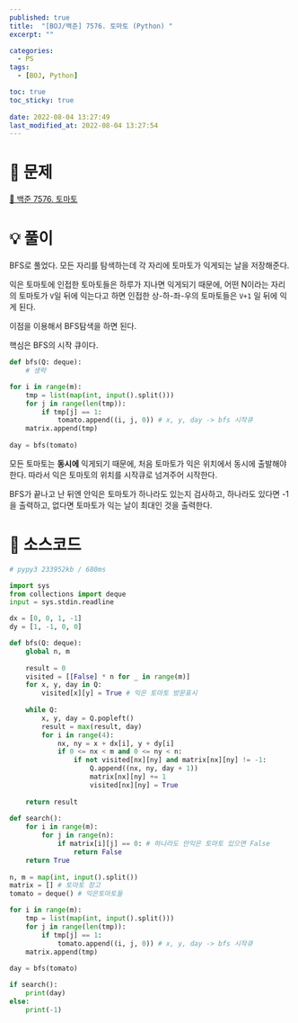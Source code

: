 ```yaml
---
published: true
title:  "[BOJ/백준] 7576. 토마토 (Python) "
excerpt: ""

categories:
  - PS
tags:
  - [BOJ, Python]

toc: true
toc_sticky: true
 
date: 2022-08-04 13:27:49
last_modified_at: 2022-08-04 13:27:54
---
```

# 🔎 문제
[🔗 백준 7576. 토마토](https://www.acmicpc.net/problem/7576)

# 💡 풀이

BFS로 풀었다. 모든 자리를 탐색하는데 각 자리에 토마토가 익게되는 날을 저장해준다.

익은 토마토에 인접한 토마토들은 하루가 지나면 익게되기 때문에, 어떤 N이라는 자리의 토마토가 `V`일 뒤에 익는다고 하면 인접한 상-하-좌-우의 토마토들은 `V+1` 일 뒤에 익게 된다.

이점을 이용해서 BFS탐색을 하면 된다.

핵심은 BFS의 시작 큐이다.

```python
def bfs(Q: deque):
    # 생략

for i in range(m):
    tmp = list(map(int, input().split()))
    for j in range(len(tmp)):
        if tmp[j] == 1:
            tomato.append((i, j, 0)) # x, y, day -> bfs 시작큐
    matrix.append(tmp)
    
day = bfs(tomato)
```

모든 토마토는 **동시에** 익게되기 때문에, 처음 토마토가 익은 위치에서 동시에 출발해야 한다. 따라서 익은 토마토의 위치를 시작큐로 넘겨주어 시작한다.

BFS가 끝나고 난 뒤엔 안익은 토마토가 하나라도 있는지 검사하고, 하나라도 있다면 -1을 출력하고, 없다면 토마토가 익는 날이 최대인 것을 출력한다.


# 📃 소스코드
```python
# pypy3 233952kb / 680ms

import sys
from collections import deque
input = sys.stdin.readline

dx = [0, 0, 1, -1]
dy = [1, -1, 0, 0]

def bfs(Q: deque):
    global n, m
    
    result = 0
    visited = [[False] * n for _ in range(m)]
    for x, y, day in Q:
        visited[x][y] = True # 익은 토마토 방문표시
    
    while Q:
        x, y, day = Q.popleft()
        result = max(result, day)
        for i in range(4):
            nx, ny = x + dx[i], y + dy[i]
            if 0 <= nx < m and 0 <= ny < n:
                if not visited[nx][ny] and matrix[nx][ny] != -1:
                    Q.append((nx, ny, day + 1))
                    matrix[nx][ny] += 1
                    visited[nx][ny] = True
                    
    return result
                    
def search():
    for i in range(m):
        for j in range(n):
            if matrix[i][j] == 0: # 하나라도 안익은 토마토 있으면 False
                return False
    return True
            
n, m = map(int, input().split())
matrix = [] # 토마토 창고
tomato = deque() # 익은토마토들

for i in range(m):
    tmp = list(map(int, input().split()))
    for j in range(len(tmp)):
        if tmp[j] == 1:
            tomato.append((i, j, 0)) # x, y, day -> bfs 시작큐
    matrix.append(tmp)
    
day = bfs(tomato)

if search():
    print(day)
else:
    print(-1)
```
<br>